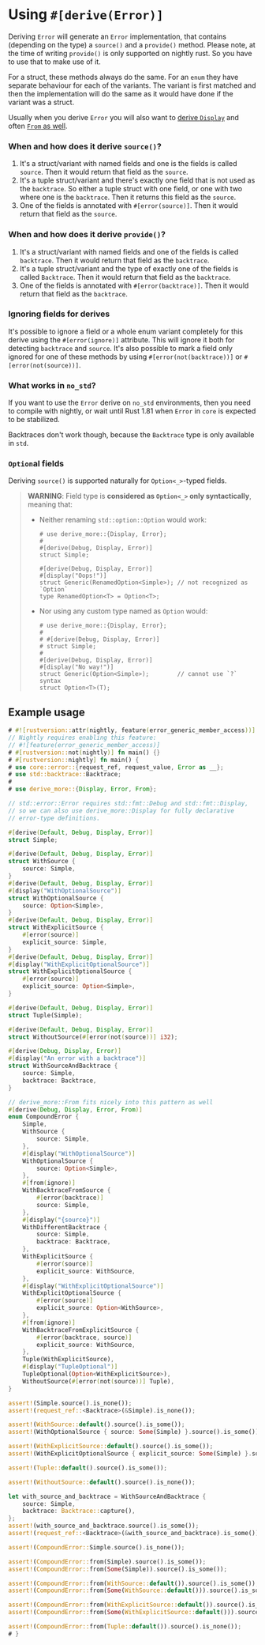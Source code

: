 # Using `#[derive(Error)]`

Deriving `Error` will generate an `Error` implementation, that contains
(depending on the type) a `source()` and a `provide()` method. Please note,
at the time of writing `provide()` is only supported on nightly rust. So you
have to use that to make use of it.

For a struct, these methods always do the same. For an `enum` they have separate
behaviour for each of the variants. The variant is first matched and then the
implementation will do the same as it would have done if the variant was a
struct.

Usually when you derive `Error` you will also want to [derive `Display`](crate::Display) and
often [`From` as well](crate::From).


### When and how does it derive `source()`?

1. It's a struct/variant with named fields and one is the fields is
   called `source`. Then it would return that field as the `source`.
2. It's a tuple struct/variant and there's exactly one field that is not used as
   the `backtrace`. So either a tuple struct with one field, or one with two where one
   is the `backtrace`. Then it returns this field as the `source`.
3. One of the fields is annotated with `#[error(source)]`. Then it would
   return that field as the `source`.

### When and how does it derive `provide()`?

1. It's a struct/variant with named fields and one of the fields is
   called `backtrace`. Then it would return that field as the `backtrace`.
2. It's a tuple struct/variant and the type of exactly one of the fields is
   called `Backtrace`. Then it would return that field as the `backtrace`.
3. One of the fields is annotated with `#[error(backtrace)]`. Then it would
   return that field as the `backtrace`.

### Ignoring fields for derives

It's possible to ignore a field or a whole enum variant completely for this
derive using the `#[error(ignore)]` attribute. This will ignore it both for
detecting `backtrace` and `source`. It's also possible to mark a field only
ignored for one of these methods by using `#[error(not(backtrace))]` or
`#[error(not(source))]`.


### What works in `no_std`?

If you want to use the `Error` derive on `no_std` environments, then
you need to compile with nightly, or wait until Rust 1.81 when `Error`
in `core` is expected to be stabilized.

Backtraces don't work though, because the `Backtrace` type is only available in
`std`.


### `Option`al fields

Deriving `source()` is supported naturally for `Option<_>`-typed fields.

> **WARNING**: Field type is **considered as `Option<_>` only syntactically**,
> meaning that:
> - Neither renaming `std::option::Option` would work:
>   ```rust,compile_fail
>   # use derive_more::{Display, Error};
>   #
>   #[derive(Debug, Display, Error)]
>   struct Simple;
>
>   #[derive(Debug, Display, Error)]
>   #[display("Oops!")]
>   struct Generic(RenamedOption<Simple>); // not recognized as `Option`
>   type RenamedOption<T> = Option<T>;
>   ```
> - Nor using any custom type named as `Option` would:
>   ```rust,compile_fail
>   # use derive_more::{Display, Error};
>   #
>   # #[derive(Debug, Display, Error)]
>   # struct Simple;
>   #
>   #[derive(Debug, Display, Error)]
>   #[display("No way!")]
>   struct Generic(Option<Simple>);        // cannot use `?` syntax
>   struct Option<T>(T);
>   ```




## Example usage

```rust
# #![rustversion::attr(nightly, feature(error_generic_member_access))]
// Nightly requires enabling this feature:
// #![feature(error_generic_member_access)]
# #[rustversion::not(nightly)] fn main() {}
# #[rustversion::nightly] fn main() {
# use core::error::{request_ref, request_value, Error as __};
# use std::backtrace::Backtrace;
#
# use derive_more::{Display, Error, From};

// std::error::Error requires std::fmt::Debug and std::fmt::Display,
// so we can also use derive_more::Display for fully declarative
// error-type definitions.

#[derive(Default, Debug, Display, Error)]
struct Simple;

#[derive(Default, Debug, Display, Error)]
struct WithSource {
    source: Simple,
}
#[derive(Default, Debug, Display, Error)]
#[display("WithOptionalSource")]
struct WithOptionalSource {
    source: Option<Simple>,
}
#[derive(Default, Debug, Display, Error)]
struct WithExplicitSource {
    #[error(source)]
    explicit_source: Simple,
}
#[derive(Default, Debug, Display, Error)]
#[display("WithExplicitOptionalSource")]
struct WithExplicitOptionalSource {
    #[error(source)]
    explicit_source: Option<Simple>,
}

#[derive(Default, Debug, Display, Error)]
struct Tuple(Simple);

#[derive(Default, Debug, Display, Error)]
struct WithoutSource(#[error(not(source))] i32);

#[derive(Debug, Display, Error)]
#[display("An error with a backtrace")]
struct WithSourceAndBacktrace {
    source: Simple,
    backtrace: Backtrace,
}

// derive_more::From fits nicely into this pattern as well
#[derive(Debug, Display, Error, From)]
enum CompoundError {
    Simple,
    WithSource {
        source: Simple,
    },
    #[display("WithOptionalSource")]
    WithOptionalSource {
        source: Option<Simple>,
    },
    #[from(ignore)]
    WithBacktraceFromSource {
        #[error(backtrace)]
        source: Simple,
    },
    #[display("{source}")]
    WithDifferentBacktrace {
        source: Simple,
        backtrace: Backtrace,
    },
    WithExplicitSource {
        #[error(source)]
        explicit_source: WithSource,
    },
    #[display("WithExplicitOptionalSource")]
    WithExplicitOptionalSource {
        #[error(source)]
        explicit_source: Option<WithSource>,
    },
    #[from(ignore)]
    WithBacktraceFromExplicitSource {
        #[error(backtrace, source)]
        explicit_source: WithSource,
    },
    Tuple(WithExplicitSource),
    #[display("TupleOptional")]
    TupleOptional(Option<WithExplicitSource>),
    WithoutSource(#[error(not(source))] Tuple),
}

assert!(Simple.source().is_none());
assert!(request_ref::<Backtrace>(&Simple).is_none());

assert!(WithSource::default().source().is_some());
assert!(WithOptionalSource { source: Some(Simple) }.source().is_some());

assert!(WithExplicitSource::default().source().is_some());
assert!(WithExplicitOptionalSource { explicit_source: Some(Simple) }.source().is_some());

assert!(Tuple::default().source().is_some());

assert!(WithoutSource::default().source().is_none());

let with_source_and_backtrace = WithSourceAndBacktrace {
    source: Simple,
    backtrace: Backtrace::capture(),
};
assert!(with_source_and_backtrace.source().is_some());
assert!(request_ref::<Backtrace>(&with_source_and_backtrace).is_some());

assert!(CompoundError::Simple.source().is_none());

assert!(CompoundError::from(Simple).source().is_some());
assert!(CompoundError::from(Some(Simple)).source().is_some());

assert!(CompoundError::from(WithSource::default()).source().is_some());
assert!(CompoundError::from(Some(WithSource::default())).source().is_some());

assert!(CompoundError::from(WithExplicitSource::default()).source().is_some());
assert!(CompoundError::from(Some(WithExplicitSource::default())).source().is_some());

assert!(CompoundError::from(Tuple::default()).source().is_none());
# }
```
